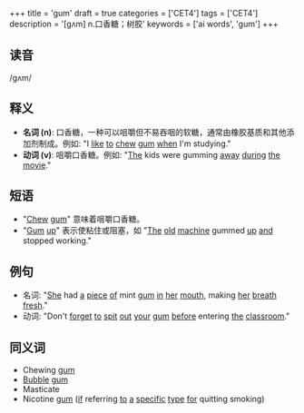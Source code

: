 +++
title = 'gum'
draft = true
categories = ['CET4']
tags = ['CET4']
description = '[gʌm] n.口香糖；树胶'
keywords = ['ai words', 'gum']
+++

## 读音
/ɡʌm/

## 释义
- **名词 (n)**: 口香糖，一种可以咀嚼但不易吞咽的软糖，通常由橡胶基质和其他添加剂制成。例如: "I [like](/post/like/) [to](/post/to/) [chew](/post/chew/) [gum](/post/gum/) [when](/post/when/) I'm studying."
- **动词 (v)**: 咀嚼口香糖。例如: "[The](/post/the/) kids were gumming [away](/post/away/) [during](/post/during/) [the](/post/the/) [movie](/post/movie/)."

## 短语
- "[Chew](/post/chew/) [gum](/post/gum/)" 意味着咀嚼口香糖。
- "[Gum](/post/gum/) [up](/post/up/)" 表示使粘住或阻塞，如 "[The](/post/the/) [old](/post/old/) [machine](/post/machine/) gummed [up](/post/up/) [and](/post/and/) stopped working."

## 例句
- 名词: "[She](/post/she/) had [a](/post/a/) [piece](/post/piece/) [of](/post/of/) mint [gum](/post/gum/) [in](/post/in/) [her](/post/her/) [mouth](/post/mouth/), making [her](/post/her/) [breath](/post/breath/) [fresh](/post/fresh/)."
- 动词: "Don't [forget](/post/forget/) [to](/post/to/) [spit](/post/spit/) [out](/post/out/) [your](/post/your/) [gum](/post/gum/) [before](/post/before/) entering [the](/post/the/) [classroom](/post/classroom/)."

## 同义词
- Chewing [gum](/post/gum/)
- [Bubble](/post/bubble/) [gum](/post/gum/)
- Masticate
- Nicotine [gum](/post/gum/) ([if](/post/if/) referring [to](/post/to/) [a](/post/a/) [specific](/post/specific/) [type](/post/type/) [for](/post/for/) quitting smoking)
